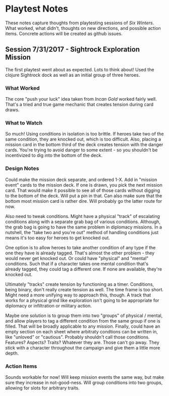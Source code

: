 # Playtest Notes
These notes capture thoughts from playtesting sessions of *Six Winters*. What worked, what didn't, thoughts on new directions, and possible action items. Concrete actions will be created as github issues.
## Session 7/31/2017 - Sightrock Exploration Mission
The first playtest went about as expected. Lots to think about! Used the clojure Sightrock dock as well as an initial group of three heroes.
### What Worked
The core "push your luck" idea taken from *Incan Gold* worked fairly well. That's a tried and true game mechanic that creates tension during card draws.
### What to Watch
So much! Using conditions in isolation is too brittle. If heroes take two of the same condition, they are knocked out, which is too difficult.
Also, placing a mission card in the bottom third of the deck creates tension with the danger cards. You're trying to avoid danger to some extent - so you shouldn't be incentivized to dig into the bottom of the deck.
### Design Notes
Could make the mission deck separate, and ordered 1-X. Add in "mission event" cards to the mission deck. If one is drawn, you pick the next mission card. That would make it possible to see all of those cards without digging to the bottom of the deck. Will put a pin in that. Can also make sure that the bottom most mission card is rather dire. Will probably go the latter route for now.

Also need to tweak conditions. Might have a physical "track" of escalating conditions along with a separate grab bag of various conditions. Although, the grab bag is going to have the same problem in diplomacy missions. In a nutshell, the "take two and you're out" method of handling conditions just means it's too easy for heroes to get knocked out.

One option is to allow heroes to take another condition of any type if the one they have is already tagged. That's almost the other problem - they would never get knocked out. Or could have "physical" and "mental" conditions. Such that if a character takes one mental condition that's already tagged, they could tag a different one. If none are available, they're knocked out.

Ultimately "tracks" create tension by functioning as a timer. Conditions, being binary, don't really create tension as well. The time frame is too short. Might need a more unifying way to approach this, though. A track that works for a physical grind like exploration isn't going to be appropriate for diplomacy or infiltration or military action.

Maybe one solution is to group them into two "groups" of physical / mental, and allow players to tag a different condition from the same group if one is filled. That will be broadly applicable to any mission. Finally, could have an empty section on each sheet where arbitraty condtions can be written in, like "unloved" or "cautious". Probably shouldn't call those conditions. Features? Aspects? Traits? Whatever they are. Those can't go away. They stick with a character throughout the campaign and give them a little more depth.
### Action Items
Sounds workable for now! Will keep mission events the same way, but make sure they increase in not-good-ness. Will group conditions into two groups, allowing for slots for arbitrary traits.
